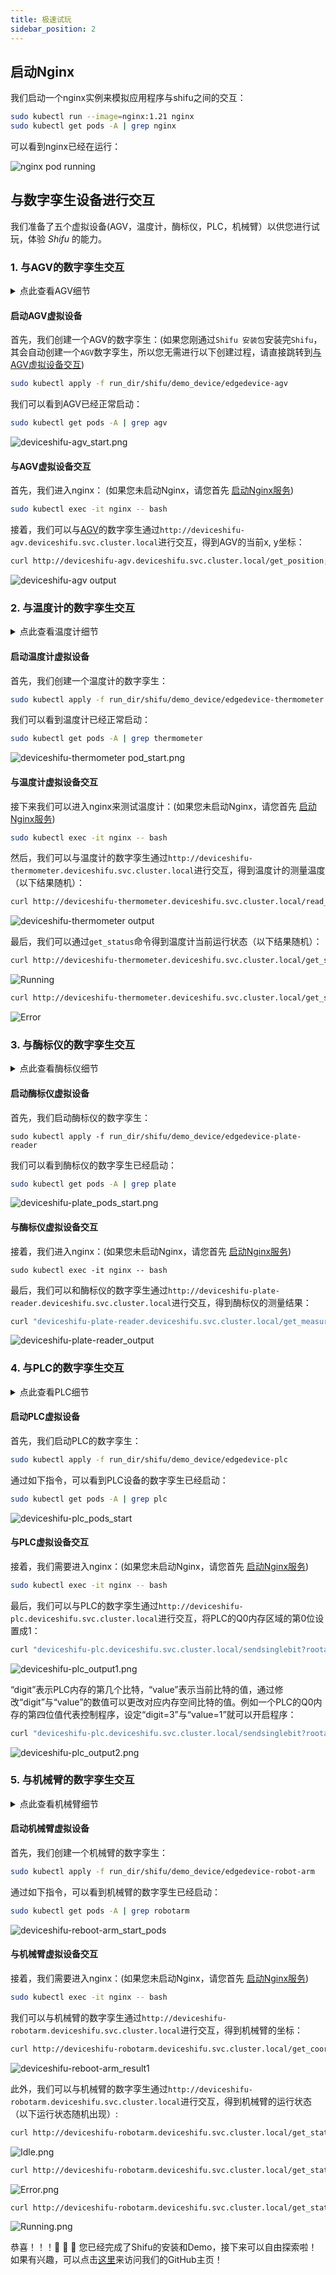 ```yaml
---
title: 极速试玩
sidebar_position: 2
---
```

## 启动Nginx
我们启动一个nginx实例来模拟应用程序与shifu之间的交互：

```bash
sudo kubectl run --image=nginx:1.21 nginx
sudo kubectl get pods -A | grep nginx
```
可以看到nginx已经在运行：

![nginx pod running](images/nginxPodStatus.png)

## 与数字孪生设备进行交互

我们准备了五个虚拟设备(AGV，温度计，酶标仪，PLC，机械臂）以供您进行试玩，体验 *Shifu* 的能力。

### 1. 与AGV的数字孪生交互
<details>
  <summary> 点此查看AGV细节 </summary>
  Q：什么是AGV? <br/>
  A：AGV是一种自动导引运输车，具体介绍请点击<a href="https://baike.baidu.com/item/自动导引运输车/15535355">这里</a>。<br/>
  Q：这个试玩中如何模拟AGV? <br/>
  A：当模拟AGV接收到get_position命令时会生成并返回设备当前位置的x、y轴坐标。
</details>

#### 启动AGV虚拟设备
首先，我们创建一个AGV的数字孪生：(如果您刚通过`Shifu 安装包`安装完`Shifu`，其会自动创建一个`AGV`数字孪生，所以您无需进行以下创建过程，请直接跳转到[与AGV虚拟设备交互](#与agv虚拟设备交互))

```bash
sudo kubectl apply -f run_dir/shifu/demo_device/edgedevice-agv
```
我们可以看到AGV已经正常启动：

```bash
sudo kubectl get pods -A | grep agv
```
![deviceshifu-agv_start.png](images/deviceshifu-agv_start.png)

#### 与AGV虚拟设备交互

首先，我们进入nginx： (如果您未启动Nginx，请您首先 [启动Nginx服务](#启动nginx))

```bash
sudo kubectl exec -it nginx -- bash
```

接着，我们可以与[AGV](https://baike.baidu.com/item/自动导引运输车/15535355)的数字孪生通过`http://deviceshifu-agv.deviceshifu.svc.cluster.local`进行交互，得到AGV的当前x, y坐标：
```bash
curl http://deviceshifu-agv.deviceshifu.svc.cluster.local/get_position; echo
```

![deviceshifu-agv output](images/deviceshifu-agv_output.png)

### 2. 与温度计的数字孪生交互
<details>
  <summary> 点此查看温度计细节 </summary>
  Q：在这个试玩中如何模拟温度计?<br/>
  A：当模拟温度计接收到read_value命令时会生成并返回当前温度计的读数。
</details>

#### 启动温度计虚拟设备
首先，我们创建一个温度计的数字孪生：
```bash
sudo kubectl apply -f run_dir/shifu/demo_device/edgedevice-thermometer
```

我们可以看到温度计已经正常启动：
```bash
sudo kubectl get pods -A | grep thermometer
```

![deviceshifu-thermometer pod_start.png](images/deviceshifu-thermometer_pod_start.png)

#### 与温度计虚拟设备交互
接下来我们可以进入nginx来测试温度计：(如果您未启动Nginx，请您首先 [启动Nginx服务](#启动nginx))

```bash
sudo kubectl exec -it nginx -- bash
```

然后，我们可以与温度计的数字孪生通过`http://deviceshifu-thermometer.deviceshifu.svc.cluster.local`进行交互，得到温度计的测量温度（以下结果随机）：
```bash
curl http://deviceshifu-thermometer.deviceshifu.svc.cluster.local/read_value; echo
```

![deviceshifu-thermometer output](images/deviceshifu-thermometer-output.png)

最后，我们可以通过`get_status`命令得到温度计当前运行状态（以下结果随机）：

```bash
curl http://deviceshifu-thermometer.deviceshifu.svc.cluster.local/get_status; echo
```

![Running](images/Running.png)

```bash
curl http://deviceshifu-thermometer.deviceshifu.svc.cluster.local/get_status; echo
```

![Error](images/Error.png)

### 3. 与酶标仪的数字孪生交互

<details>
  <summary> 点此查看酶标仪细节 </summary>
  Q：什么是酶标仪? <br/>
  A：酶标仪是一种实验室设备，具体介绍请点击<a href="https://baike.baidu.com/item/%E9%85%B6%E6%A0%87%E4%BB%AA">这里</a>。<br/>
  Q：在这个试玩中如何模拟酶标仪? <br/>
  A：当模拟酶标仪接收到命令get_measurement会返回8*12的矩阵，其中的每一个数字代表一个样本中光谱分析扫描的结果数值。
</details>

#### 启动酶标仪虚拟设备
首先，我们启动酶标仪的数字孪生：

```
sudo kubectl apply -f run_dir/shifu/demo_device/edgedevice-plate-reader
```

我们可以看到酶标仪的数字孪生已经启动：

```bash
sudo kubectl get pods -A | grep plate
```
![deviceshifu-plate_pods_start.png](images/deviceshifu-plate-reader_pod_start.png)

#### 与酶标仪虚拟设备交互
接着，我们进入nginx：(如果您未启动Nginx，请您首先 [启动Nginx服务](#启动nginx))

```
sudo kubectl exec -it nginx -- bash
```

最后，我们可以和酶标仪的数字孪生通过`http://deviceshifu-plate-reader.deviceshifu.svc.cluster.local`进行交互，得到酶标仪的测量结果：
```bash
curl "deviceshifu-plate-reader.deviceshifu.svc.cluster.local/get_measurement"
```
![deviceshifu-plate-reader_output](images/deviceshifu-plate-reader_output.png)

### 4. 与PLC的数字孪生交互

<details>
  <summary> 点此查看PLC细节 </summary>
  Q：什么是PLC? <br/>
  A：PLC是一种非常普遍的工业控制器，具体介绍请点击<a href="https://baike.baidu.com/item/%E5%8F%AF%E7%BC%96%E7%A8%8B%E9%80%BB%E8%BE%91%E6%8E%A7%E5%88%B6%E5%99%A8/84414?fromtitle=PLC&fromid=275974">这里</a>。<br/>
  Q：在这个试玩中如何模拟PLC? <br/>
  A：当模拟PLC接收到 sendsinglebit 命令可以修改内存区域中一个bit，接收到 getcontent 命令可以得到内存区域中一个byte的值。
</details>

#### 启动PLC虚拟设备
首先，我们启动PLC的数字孪生：

```bash
sudo kubectl apply -f run_dir/shifu/demo_device/edgedevice-plc
```

通过如下指令，可以看到PLC设备的数字孪生已经启动：

```bash
sudo kubectl get pods -A | grep plc
```

![deviceshifu-plc_pods_start](images/deviceshifu-plc_pods_start.png)
#### 与PLC虚拟设备交互
接着，我们需要进入nginx：(如果您未启动Nginx，请您首先 [启动Nginx服务](#启动nginx))

```bash
sudo kubectl exec -it nginx -- bash
```

最后，我们可以与PLC的数字孪生通过`http://deviceshifu-plc.deviceshifu.svc.cluster.local`进行交互，将PLC的Q0内存区域的第0位设置成1：
```bash
curl "deviceshifu-plc.deviceshifu.svc.cluster.local/sendsinglebit?rootaddress=Q&address=0&start=0&digit=0&value=1"; echo
```

![deviceshifu-plc_output1.png](images/deviceshifu-plc_output1.png)

“digit”表示PLC内存的第几个比特，“value”表示当前比特的值，通过修改“digit”与“value”的数值可以更改对应内存空间比特的值。例如一个PLC的Q0内存的第四位值代表控制程序，设定“digit=3”与“value=1”就可以开启程序：

```bash
curl "deviceshifu-plc.deviceshifu.svc.cluster.local/sendsinglebit?rootaddress=Q&address=0&start=0&digit=3&value=1"; echo
```

![deviceshifu-plc_output2.png](images/deviceshifu-plc_output2.png)

### 5. 与机械臂的数字孪生交互
<details>
  <summary> 点此查看机械臂细节 </summary>
  Q：什么是机械臂? <br/>
  A：机械臂是一种非常普遍的工业控制器，具体介绍请点击<a href="https://baike.baidu.com/item/%E6%9C%BA%E6%A2%B0%E8%87%82/2178090">这里</a>。<br/>
  Q：在这个试玩中如何模拟机械臂? <br/>
  A：当模拟机械臂接收到get_coordinate命令后会返回其当前的x, y, z轴坐标。
</details>

#### 启动机械臂虚拟设备
首先，我们创建一个机械臂的数字孪生：

```bash
sudo kubectl apply -f run_dir/shifu/demo_device/edgedevice-robot-arm
```

通过如下指令，可以看到机械臂的数字孪生已经启动：

```bash
sudo kubectl get pods -A | grep robotarm
```

![deviceshifu-reboot-arm_start_pods](images/deviceshifu-reboot-arm_start_pods.png)

#### 与机械臂虚拟设备交互
接着，我们需要进入nginx：(如果您未启动Nginx，请您首先 [启动Nginx服务](#启动nginx))

```bash
sudo kubectl exec -it nginx -- bash
```

我们可以与机械臂的数字孪生通过`http://deviceshifu-robotarm.deviceshifu.svc.cluster.local`进行交互，得到机械臂的坐标：

```bash
curl http://deviceshifu-robotarm.deviceshifu.svc.cluster.local/get_coordinate; echo
```

![deviceshifu-reboot-arm_result1](images/deviceshifu-reboot-arm_result1.png)

此外，我们可以与机械臂的数字孪生通过`http://deviceshifu-robotarm.deviceshifu.svc.cluster.local`进行交互，得到机械臂的运行状态（以下运行状态随机出现）:

```bash
curl http://deviceshifu-robotarm.deviceshifu.svc.cluster.local/get_status; echo
```

![Idle.png](images/Idle.png)

```bash
curl http://deviceshifu-robotarm.deviceshifu.svc.cluster.local/get_status; echo
```

![Error.png](images/Error.png)

```bash
curl http://deviceshifu-robotarm.deviceshifu.svc.cluster.local/get_status; echo
```

![Running.png](images/Running.png)

恭喜！！！:rocket: :rocket: :rocket: 您已经完成了Shifu的安装和Demo，接下来可以自由探索啦！
如果有兴趣，可以点击[这里](github.md)来访问我们的GitHub主页！
